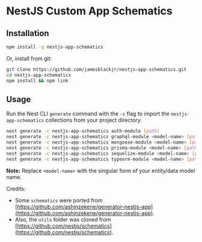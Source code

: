 # NestJS Custom App Schematics

## Installation

```bash
npm install -g nestjs-app-schematics
```

Or, install from git:

```bash
git clone https://github.com/jamesblackjr/nestjs-app-schematics.git
cd nestjs-app-schematics
npm install && npm link
```

## Usage

Run the Nest CLI `generate` command with the `-c` flag to import the `nestjs-app-schematics` collections from your project directory.

```bash
nest generate -c nestjs-app-schematics auth-module [path]
nest generate -c nestjs-app-schematics graphql-module <model-name> [path]
nest generate -c nestjs-app-schematics mongoose-module <model-name> [path]
nest generate -c nestjs-app-schematics prisma-module <model-name> [path]
nest generate -c nestjs-app-schematics sequelize-module <model-name> [path]
nest generate -c nestjs-app-schematics typeorm-module <model-name> [path]
```

**Note:** Replace `<model-name>` with the singular form of your entity/data model name.

Credits:

- Some `schematics` were ported from [https://github.com/ashinzekene/generator-nestjs-app](https://github.com/ashinzekene/generator-nestjs-app).
- Also, the `utils` folder was cloned from [https://github.com/nestjs/schematics](https://github.com/nestjs/schematics).
